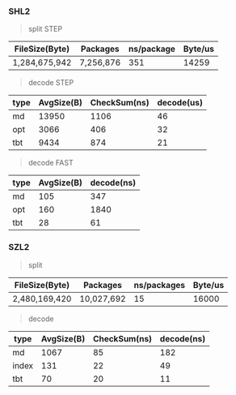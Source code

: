 ### SHL2

> split STEP

FileSize(Byte)|  Packages| ns/package| Byte/us
--------------|----------|-----------|--------
 1,284,675,942| 7,256,876|        351|   14259


> decode STEP

 type|AvgSize(B)|CheckSum(ns)|decode(us)
-----|----------|------------|----------
   md|     13950|        1106|        46
  opt|      3066|         406|        32
  tbt|      9434|         874|        21

> decode FAST

 type|AvgSize(B)|decode(ns)
-----|----------|----------
   md|       105|       347 
  opt|       160|      1840
  tbt|        28|        61


### SZL2
> split

   FileSize(Byte)|   Packages| ns/packages| Byte/us
-----------------|-----------|------------|--------
    2,480,169,420| 10,027,692|          15|   16000


> decode

 type|AvgSize(B)|CheckSum(ns)|decode(ns)
-----|----------|------------|----------
   md|      1067|          85|       182
index|       131|          22|        49
  tbt|        70|          20|        11
